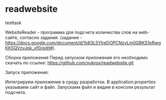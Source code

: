# readwebsite
testtask

WebsiteReader - программа для подсчета количества слов на web-сайте, согласно задания. (задание - https://docs.google.com/document/d/1tdI3L5YIreDOPCNzyLm0GBKS1pRwgKKSQVzvJpk_xf0/edit#).

Сборка приложения Перед запуском приложения его необходимо скачать по ссылке: https://github.com/vukrox/readwebsite.git

Запуск приложения:

Интегрируем приложение в среду разработки.
В application.properties указываем сайт и файл.
Запускаем файл и видим в консоли результат подсчета.
